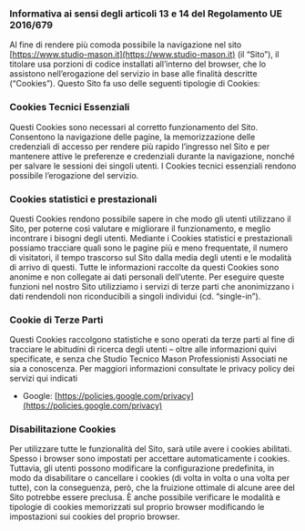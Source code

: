 ### Informativa ai sensi degli articoli 13 e 14 del Regolamento UE 2016/679
Al fine di rendere più comoda possibile la navigazione nel sito [https://www.studio-mason.it](https://www.studio-mason.it) (il “Sito”), il titolare usa porzioni di codice installati all’interno del browser, che lo assistono nell’erogazione del servizio in base alle finalità descritte (“Cookies”). Questo Sito fa uso delle seguenti tipologie di Cookies:

### Cookies Tecnici Essenziali

Questi Cookies sono necessari al corretto funzionamento del Sito. Consentono la navigazione delle pagine, la memorizzazione delle credenziali di accesso per rendere più rapido l’ingresso nel Sito e per mantenere attive le preferenze e credenziali durante la navigazione, nonché per salvare le sessioni dei singoli utenti. I Cookies tecnici essenziali rendono possibile l’erogazione del servizio.

### Cookies statistici e prestazionali

Questi Cookies rendono possibile sapere in che modo gli utenti utilizzano il Sito, per poterne così valutare e migliorare il funzionamento, e meglio incontrare i bisogni degli utenti. Mediante i Cookies statistici e prestazionali possiamo tracciare quali sono le pagine più e meno frequentate, il numero di visitatori, il tempo trascorso sul Sito dalla media degli utenti e le modalità di arrivo di questi. Tutte le informazioni raccolte da questi Cookies sono anonime e non collegate ai dati personali dell’utente. Per eseguire queste funzioni nel nostro Sito utilizziamo i servizi di terze parti che anonimizzano i dati rendendoli non riconducibili a singoli individui (cd. “single-in”).

### Cookie di Terze Parti

Questi Cookies raccolgono statistiche e sono operati da terze parti al fine di tracciare le abitudini di ricerca degli utenti – oltre alle informazioni quivi specificate, e senza che Studio Tecnico Mason Professionisti Associati ne sia a conoscenza. Per maggiori informazioni consultate le privacy policy dei servizi qui indicati

*   Google: [https://policies.google.com/privacy](https://policies.google.com/privacy)

### Disabilitazione Cookies

Per utilizzare tutte le funzionalità del Sito, sarà utile avere i cookies abilitati. Spesso i browser sono impostati per accettare automaticamente i cookies. Tuttavia, gli utenti possono modificare la configurazione predefinita, in modo da disabilitare o cancellare i cookies (di volta in volta o una volta per tutte), con la conseguenza, però, che la fruizione ottimale di alcune aree del Sito potrebbe essere preclusa. È anche possibile verificare le modalità e tipologie di cookies memorizzati sul proprio browser modificando le impostazioni sui cookies del proprio browser.